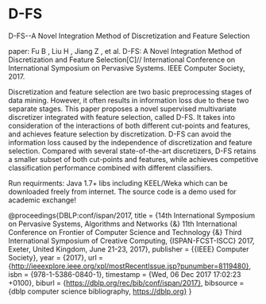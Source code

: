 # D-FS
D-FS--A Novel Integration Method of Discretization and Feature Selection

paper: Fu B , Liu H , Jiang Z , et al. D-FS: A Novel Integration Method of Discretization and Feature Selection[C]// International Conference on International Symposium on Pervasive Systems. IEEE Computer Society, 2017.

Discretization and feature selection are two basic preprocessing stages of data mining. However, it often results in information loss due to these two separate stages. This paper proposes a novel supervised multivariate discretizer integrated with feature selection, called D-FS. It takes into consideration of the interactions of both different cut-points and features, and achieves feature selection by discretization. D-FS can avoid the information loss caused by the independence of discretization and feature selection. Compared with several state-of-the-art discretizers, D-FS retains a smaller subset of both cut-points and features, while achieves competitive classification performance combined with different classifiers.


Run requirments:
Java 1.7+
libs including KEEL/Weka which can be downloaded freely from internet.
The source code is a demo used for academic exchange!


@proceedings{DBLP:conf/ispan/2017,
  title     = {14th International Symposium on Pervasive Systems, Algorithms and
               Networks {\&} 11th International Conference on Frontier of Computer
               Science and Technology {\&} Third International Symposium of Creative
               Computing, {ISPAN-FCST-ISCC} 2017, Exeter, United Kingdom, June 21-23,
               2017},
  publisher = {{IEEE} Computer Society},
  year      = {2017},
  url       = {http://ieeexplore.ieee.org/xpl/mostRecentIssue.jsp?punumber=8119480},
  isbn      = {978-1-5386-0840-1},
  timestamp = {Wed, 06 Dec 2017 17:02:23 +0100},
  biburl    = {https://dblp.org/rec/bib/conf/ispan/2017},
  bibsource = {dblp computer science bibliography, https://dblp.org}
}

